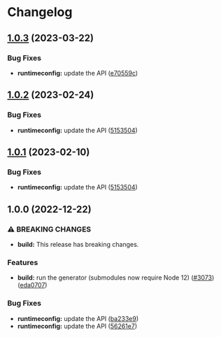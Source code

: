 # Changelog

## [1.0.3](https://github.com/googleapis/google-api-nodejs-client/compare/runtimeconfig-v1.0.2...runtimeconfig-v1.0.3) (2023-03-22)


### Bug Fixes

* **runtimeconfig:** update the API ([e70559c](https://github.com/googleapis/google-api-nodejs-client/commit/e70559c0a189b243300ce33db6dd95ded10c30f2))

## [1.0.2](https://github.com/googleapis/google-api-nodejs-client/compare/runtimeconfig-v1.0.1...runtimeconfig-v1.0.2) (2023-02-24)


### Bug Fixes

* **runtimeconfig:** update the API ([5153504](https://github.com/googleapis/google-api-nodejs-client/commit/51535042adef603221bb831e3ec5a0e4e626fead))

## [1.0.1](https://github.com/googleapis/google-api-nodejs-client/compare/runtimeconfig-v1.0.0...runtimeconfig-v1.0.1) (2023-02-10)


### Bug Fixes

* **runtimeconfig:** update the API ([5153504](https://github.com/googleapis/google-api-nodejs-client/commit/51535042adef603221bb831e3ec5a0e4e626fead))

## 1.0.0 (2022-12-22)


### ⚠ BREAKING CHANGES

* **build:** This release has breaking changes.

### Features

* **build:** run the generator (submodules now require Node 12) ([#3073](https://github.com/googleapis/google-api-nodejs-client/issues/3073)) ([eda0707](https://github.com/googleapis/google-api-nodejs-client/commit/eda07079dadab46a80b6f9ede618f4f43030169e))


### Bug Fixes

* **runtimeconfig:** update the API ([ba233e9](https://github.com/googleapis/google-api-nodejs-client/commit/ba233e954f7c9f555ccd961739a6471a6f00c7a5))
* **runtimeconfig:** update the API ([56261e7](https://github.com/googleapis/google-api-nodejs-client/commit/56261e7d689a0cbf775ee7b858493d76f4771f9c))
